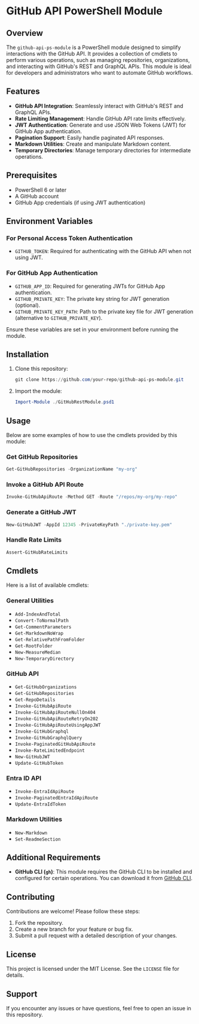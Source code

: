 # GitHub API PowerShell Module

## Overview

The `github-api-ps-module` is a PowerShell module designed to simplify interactions with the GitHub API. It provides a collection of cmdlets to perform various operations, such as managing repositories, organizations, and interacting with GitHub's REST and GraphQL APIs. This module is ideal for developers and administrators who want to automate GitHub workflows.

## Features
- **GitHub API Integration**: Seamlessly interact with GitHub's REST and GraphQL APIs.
- **Rate Limiting Management**: Handle GitHub API rate limits effectively.
- **JWT Authentication**: Generate and use JSON Web Tokens (JWT) for GitHub App authentication.
- **Pagination Support**: Easily handle paginated API responses.
- **Markdown Utilities**: Create and manipulate Markdown content.
- **Temporary Directories**: Manage temporary directories for intermediate operations.

## Prerequisites
- PowerShell 6 or later
- A GitHub account
- GitHub App credentials (if using JWT authentication)

## Environment Variables

### For Personal Access Token Authentication
- `GITHUB_TOKEN`: Required for authenticating with the GitHub API when not using JWT.

### For GitHub App Authentication
- `GITHUB_APP_ID`: Required for generating JWTs for GitHub App authentication.
- `GITHUB_PRIVATE_KEY`: The private key string for JWT generation (optional).
- `GITHUB_PRIVATE_KEY_PATH`: Path to the private key file for JWT generation (alternative to `GITHUB_PRIVATE_KEY`).

Ensure these variables are set in your environment before running the module.

## Installation
1. Clone this repository:
   ```powershell
   git clone https://github.com/your-repo/github-api-ps-module.git
   ```
2. Import the module:
   ```powershell
   Import-Module ./GitHubRestModule.psd1
   ```

## Usage
Below are some examples of how to use the cmdlets provided by this module:

### Get GitHub Repositories
```powershell
Get-GitHubRepositories -OrganizationName "my-org"
```

### Invoke a GitHub API Route
```powershell
Invoke-GitHubApiRoute -Method GET -Route "/repos/my-org/my-repo"
```

### Generate a GitHub JWT
```powershell
New-GitHubJWT -AppId 12345 -PrivateKeyPath "./private-key.pem"
```

### Handle Rate Limits
```powershell
Assert-GitHubRateLimits
```

## Cmdlets
Here is a list of available cmdlets:

### General Utilities
- `Add-IndexAndTotal`
- `Convert-ToNormalPath`
- `Get-CommentParameters`
- `Get-MarkdownNoWrap`
- `Get-RelativePathFromFolder`
- `Get-RootFolder`
- `New-MeasureMedian`
- `New-TemporaryDirectory`

### GitHub API
- `Get-GitHubOrganizations`
- `Get-GitHubRepositories`
- `Get-RepoDetails`
- `Invoke-GitHubApiRoute`
- `Invoke-GitHubApiRouteNullOn404`
- `Invoke-GitHubApiRouteRetryOn202`
- `Invoke-GitHubApiRouteUsingAppJWT`
- `Invoke-GitHubGraphql`
- `Invoke-GitHubGraphqlQuery`
- `Invoke-PaginatedGitHubApiRoute`
- `Invoke-RateLimitedEndpoint`
- `New-GitHubJWT`
- `Update-GitHubToken`

### Entra ID API
- `Invoke-EntraIdApiRoute`
- `Invoke-PaginatedEntraIdApiRoute`
- `Update-EntraIdToken`

### Markdown Utilities
- `New-Markdown`
- `Set-ReadmeSection`

## Additional Requirements
- **GitHub CLI (`gh`)**: This module requires the GitHub CLI to be installed and configured for certain operations. You can download it from [GitHub CLI](https://cli.github.com/).

## Contributing
Contributions are welcome! Please follow these steps:
1. Fork the repository.
2. Create a new branch for your feature or bug fix.
3. Submit a pull request with a detailed description of your changes.

## License
This project is licensed under the MIT License. See the `LICENSE` file for details.

## Support
If you encounter any issues or have questions, feel free to open an issue in this repository.